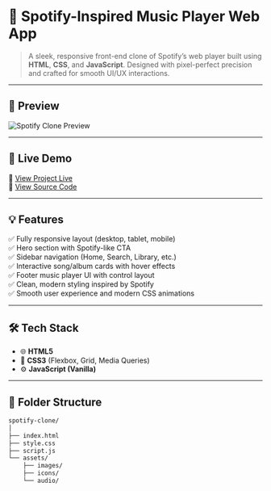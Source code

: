 # 🎵 Spotify-Inspired Music Player Web App

> A sleek, responsive front-end clone of Spotify’s web player built using **HTML**, **CSS**, and **JavaScript**. Designed with pixel-perfect precision and crafted for smooth UI/UX interactions.

---

## 📸 Preview

![Spotify Clone Preview](./assets/images/preview.png) <!-- Optional: Add a screenshot here -->

---

## 🚀 Live Demo

🔗 [View Project Live](https://your-live-link.com)  
📂 [View Source Code](https://github.com/yourusername/spotify-clone)

---

## 💡 Features

✅ Fully responsive layout (desktop, tablet, mobile)  
✅ Hero section with Spotify-like CTA  
✅ Sidebar navigation (Home, Search, Library, etc.)  
✅ Interactive song/album cards with hover effects  
✅ Footer music player UI with control layout  
✅ Clean, modern styling inspired by Spotify  
✅ Smooth user experience and modern CSS animations

---

## 🛠 Tech Stack

- 🌐 **HTML5**
- 🎨 **CSS3** (Flexbox, Grid, Media Queries)
- ⚙️ **JavaScript (Vanilla)**

---

## 📁 Folder Structure

```bash
spotify-clone/
│
├── index.html
├── style.css
├── script.js
└── assets/
    ├── images/
    ├── icons/
    └── audio/
